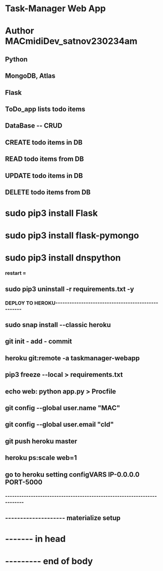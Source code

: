 # Task-Manager Web App 
# Author MACmidiDev_satnov230234am


## Python
## MongoDB, Atlas
## Flask

## ToDo_app lists todo items
## DataBase -- CRUD

## CREATE todo items in DB
## READ   todo items from DB
## UPDATE todo items in DB
## DELETE todo items from DB

# 

#  sudo pip3 install Flask
#  sudo pip3 install flask-pymongo
#  sudo pip3 install dnspython
### restart =
## sudo pip3 uninstall -r requirements.txt -y


### DEPLOY TO HEROKU---------------------------------------------------

##      sudo snap install --classic heroku
##      git init - add - commit
##      heroku git:remote -a taskmanager-webapp

##      pip3 freeze --local > requirements.txt
##      echo web: python app.py > Procfile

##      git config --global user.name "MAC"
##      git config --global user.email "cld"

##      git push heroku master 

##      heroku ps:scale web=1
##      go to heroku setting configVARS IP-0.0.0.0 PORT-5000

### -------------------------------------------------------------------------

## -------------------- materialize setup

# ------- in head
#    <!-- css then icons CDNs -->
#       <link rel="stylesheet" href="https://cdnjs.cloudflare.com/ajax/libs/materialize/0.100.2/css/materialize.min.css">
#       <link href="https://fonts.googleapis.com/icon?family=Material+Icons" rel="stylesheet">

# --------- end of body
#    <!-- JQUERY must be active before materialize CDNs -->
#       <script src="https://cdnjs.cloudflare.com/ajax/libs/materialize/0.100.2/js/materialize.min.js"></script>
#       <link rel="stylesheet" href="https://cdnjs.cloudflare.com/ajax/libs/materialize/0.100.2/css/materialize.min.css">
